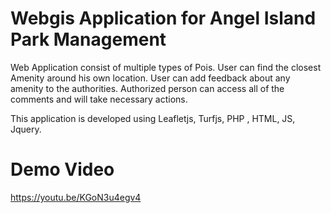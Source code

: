 # Webgis Application for Angel Island Park Management
Web Application consist of multiple types of Pois. 
User can find the closest Amenity around his own location. 
User can add feedback about any amenity to the authorities. 
Authorized person can access all of the comments and will take necessary actions. 

This application is developed using Leafletjs, Turfjs, PHP , HTML, JS, Jquery.

# Demo Video
https://youtu.be/KGoN3u4egv4
